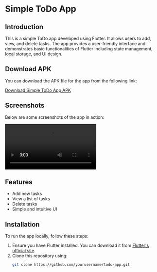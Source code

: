 # Simple ToDo App

## Introduction

This is a simple ToDo app developed using Flutter. It allows users to add, view, and delete tasks. The app provides a user-friendly interface and demonstrates basic functionalities of Flutter including state management, local storage, and UI design.

## Download APK

You can download the APK file for the app from the following link:

[Download Simple ToDo App APK](path/to/your/app.apk)

## Screenshots

Below are some screenshots of the app in action:

![ToDo App](images\ToDo.mp4)

## Features

- Add new tasks
- View a list of tasks
- Delete tasks
- Simple and intuitive UI

## Installation

To run the app locally, follow these steps:

1. Ensure you have Flutter installed. You can download it from [Flutter's official site](https://flutter.dev/docs/get-started/install).
2. Clone this repository using:
   ```bash
   git clone https://github.com/yourusername/todo-app.git

